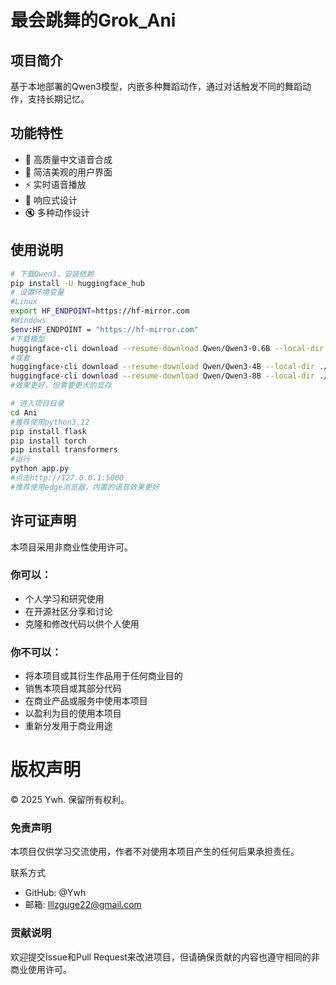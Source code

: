# 最会跳舞的Grok_Ani
 
## 项目简介
基于本地部署的Qwen3模型，内嵌多种舞蹈动作，通过对话触发不同的舞蹈动作，支持长期记忆。

## 功能特性
- 🎵 高质量中文语音合成
- 🎨 简洁美观的用户界面
- ⚡ 实时语音播放
- 📱 响应式设计
- 🔇 多种动作设计

## 使用说明
```bash
# 下载Qwen3，安装依赖
pip install -U huggingface_hub
# 设置环境变量
#Linux
export HF_ENDPOINT=https://hf-mirror.com
#Windows
$env:HF_ENDPOINT = "https://hf-mirror.com"
#下载模型
huggingface-cli download --resume-download Qwen/Qwen3-0.6B --local-dir ./Qwen3-0.6B
#或者
huggingface-cli download --resume-download Qwen/Qwen3-4B --local-dir ./Qwen3-0.6B
huggingface-cli download --resume-download Qwen/Qwen3-8B --local-dir ./Qwen3-0.6B
#效果更好，但需要更大的显存
```
```bash
# 进入项目目录
cd Ani
#推荐使用python3.12
pip install flask
pip install torch
pip install transformers
#运行
python app.py
#点击http://127.0.0.1:5000
#推荐使用edge浏览器，内置的语音效果更好
```

## 许可证声明
本项目采用非商业性使用许可。

### 你可以：
- 个人学习和研究使用
- 在开源社区分享和讨论
- 克隆和修改代码以供个人使用
### 你不可以：
- 将本项目或其衍生作品用于任何商业目的
- 销售本项目或其部分代码
- 在商业产品或服务中使用本项目
- 以盈利为目的使用本项目
- 重新分发用于商业用途


# 版权声明
© 2025 Ywh. 保留所有权利。

### 免责声明
本项目仅供学习交流使用，作者不对使用本项目产生的任何后果承担责任。

联系方式
- GitHub: @Ywh
- 邮箱: lllzguge22@gmail.com
### 贡献说明
欢迎提交Issue和Pull Request来改进项目，但请确保贡献的内容也遵守相同的非商业使用许可。
